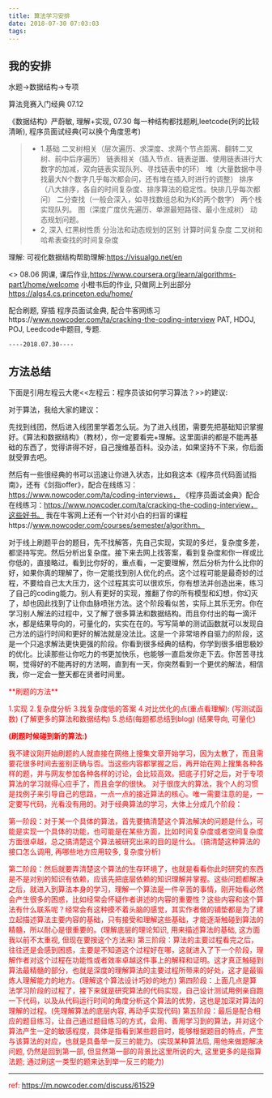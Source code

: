 ```yaml
---
title: 算法学习安排
date: 2018-07-30 07:03:03
tags:
---
```


## 我的安排
水题->数据结构->专项

算法竞赛入门经典 07.12

《数据结构》严蔚敏, 理解+实现, 07.30
每一种结构都找题刷,leetcode(列的比较清晰), 程序员面试经典(可以换个角度思考)
> * 1.基础
二叉树相关（层次遍历、求深度、求两个节点距离、翻转二叉树、前中后序遍历）
链表相关（插入节点、链表逆置、使用链表进行大数字的加减，双向链表实现队列、寻找链表中的环）
堆（大量数据中寻找最大N个数字几乎每次都会问，还有堆在插入时进行的调整）
排序（八大排序，各自的时间复杂度、排序算法的稳定性。快排几乎每次都问）
二分查找（一般会深入，如寻找数组总和为K的两个数字）
两个栈实现队列。
图（深度广度优先遍历、单源最短路径、最小生成树）
动态规划问题。
> * 2, 深入
红黑树性质
分治法和动态规划的区别
计算时间复杂度
二叉树和哈希表查找的时间复杂度

理解: 可视化数据结构帮助理解:https://visualgo.net/en

<<algorithm-4th>> 08.06
网课, 课后作业,https://www.coursera.org/learn/algorithms-part1/home/welcome
小橙书后的作业, 只做网上列出部分 https://algs4.cs.princeton.edu/home/

配合刷题, 穿插
程序员面试金典, 配合牛客网练习https://www.nowcoder.com/ta/cracking-the-coding-interview
PAT, HDOJ, POJ, Leedcode中题目, 专题.

`----2018.07.30----`

## 方法总结
下面是引用左程云大佬<<左程云：程序员该如何学习算法？>>的建议:


对于算法，我给大家的建议：

先找到线团，然后进入线团里学着怎么玩。为了进入线团，需要先把基础知识掌握好。《算法和数据结构》（教材），你一定要看完+理解。这里面讲的都是不能再基础的东西了，觉得讲得不好，自己搜维基百科。没办法，如果坚持不下来，你后面就受罪去吧。

然后有一些很经典的书可以迅速让你进入状态，比如我这本《程序员代码面试指南》，还有《剑指offer》，配合在线练习：https://www.nowcoder.com/ta/coding-interviews，
《程序员面试金典》配合在线练习：https://www.nowcoder.com/ta/cracking-the-coding-interview，这些好书。
我在牛客网上还有一个针对小白的扫盲的课程https://www.nowcoder.com/courses/semester/algorithm。

对于线上刷题平台的题目，先不找解答，先自己实现，实现的多烂，复杂度多差，都坚持写完。然后分析出复杂度。接下来去网上找答案，看到复杂度和你一样或比你低的，直接略过。看到比你好的，重点看，一定要理解，然后分析为什么比你的好，如果你真的理解了，你一定能找到别人优化的点。这个过程可能是最奇妙的过程，不要给自己太大压力，这个过程其实可以很欢乐，你有想法并创造出来，练习了自己的coding能力。别人有更好的实现，推翻了你的所有模型和幻想，你幻灭了，却也因此找到了让你血脉喷张方法。这个阶段看似苦，实际上其乐无穷。你在学习别人解法的过程中，又了解了很多算法和数据结构。而且你付出的每一滴汗水，都是结果导向的，可量化的，实实在在的。写写简单的测试函数就可以发现自己方法的运行时间和更好的解法就是没法比。这是一个非常培养自驱力的阶段，这是一个只追求解法更快更强的阶段。你看到很多经典的结构，你学到很多细思极妙的优化。比读那些让你吃力的书更加快乐，也能够一直启发你走下去。你苦苦寻找啊，觉得好的不能再好的方法啊，直到有一天，你突然看到一个更优的解法，相信我，你一定会一整天都在贤者时间里。

<span style="color:red">
**刷题的方法**

1.实现
2.复杂度分析
3.找复杂度低的答案
4.对比优化的点(重点看理解):
(写测试函数)
(了解更多的算法和数据结构)
5.总结(每题都总结到blog)
(结果导向, 可量化)
</span>


<span style="color:red">**(刷题时候碰到新的算法:)**</span>

我不建议刚开始刷题的人就直接在网络上搜集文章开始学习，因为太散了，而且需要花很多时间去鉴别正确与否。当这些内容都掌握之后，再开始在网上搜集各种各样的题，并与网友参加各种各样的讨论，会比较高效。把底子打好之后，对于专项算法的学习就得心应手了，而且会学的很快。 对于很庞大的算法，我个人的习惯是找例子来引导自己的思路，一点一点的接近算法的核心。唯一需要注意的是，一定要写代码，光看没有用的。对于经典算法的学习，大体上分成几个阶段：

第一阶段：对于某一个具体的算法，首先要搞清楚这个算法解决的问题是什么，可能是实现一个具体的功能，也可能是在某些方面，比如时间复杂度或者空间复杂度方面很卓越，总之搞清楚这个算法被研究出来的目的是什么。<span style="color:red">（搞清楚这种算法的接口怎么调用, 再哪些地方应用较多, 复杂度分析)</span>

第二阶段：然后就要弄清楚这个算法的生存环境了，也就是看看你此时研究的东西是不是对别的知识有依赖，应该先把底层依赖的知识理解并掌握。这些问题都解决之后，就进入到算法本身的学习，理解一个算法是一件辛苦的事情，刚开始看必然会产生很多的困惑，比如经常会怀疑作者讲述的内容的重要性？这些内容和这个算法有什么联系呢？经常会有这种摸不着头脑的感觉，其实作者做的铺垫都是为了建立起描述算法主要内容的基础，只有接受和理解这些基础，才能逐渐触碰到算法的精髓，所以耐心是很重要的。(理解底层的理论知识, 用来描述算法的基础, 这方面我以前不太重视, 但现在要按这个方法来)
第三阶段：算法的主要过程看完之后，往往还是会感到困惑，主要是不知道这个过程好在哪，这就进入了下一个阶段，理解作者对这个过程在功能性或者效率卓越这件事上的解释和证明。这才真正触碰到算法最精髓的部分，也就是深度的理解算法的主要过程所带来的好处，这才是最锻炼人理解能力的地方。<span style="color:red">(理解这个算法设计巧妙的地方)</span>
第四阶段：上面几点是算法学习阶段的过程了，接下来就是研究算法的代码实现，自己设计测试用例亲自跑一下代码，以及从代码运行时间的角度分析这个算法的优势，这也是加深对算法的理解的过程。<span style="color:red">(先理解算法的底层内容, 再动手实现代码)</span>
第五阶段：最后是配合相应的题目练习，让自己通过题目练习的方式，会用、善用学习到的算法，并对这个算法产生一定的敏感程度，具体是指看到某些题目时，能够根据题目的特点，产生与该算法的对应，也就是具备举一反三的能力。<span style="color:red">(实现某种算法后, 用他来做题解决问题, 仍然是回到第一部, 但显然第一部的背景比这里所说的大, 这里更多的是指算法题; 通过刷这一类型的题来达到举一反三的能力)</span>


----
ref:
https://m.nowcoder.com/discuss/61529
